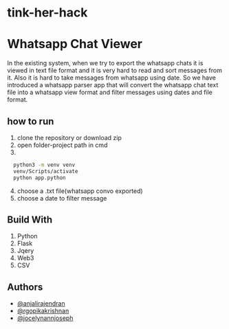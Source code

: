 # tink-her-hack

# Whatsapp Chat Viewer

In the existing system, when we try to export the whatsapp chats it is viewed in text file format and it is very hard to read and sort messages from it. Also it is hard to take messages from whatsapp using date. So we have introduced a whatsapp parser app that will convert the whatsapp chat text file into a whatsapp view format and filter messages using dates and file format.



## how to run
1. clone the repository or download zip
2. open folder-project path in cmd
3. 
```bash
  python3 -m venv venv
  venv/Scripts/activate
  python app.python
```
4. choose a .txt file(whatsapp convo exported)
5. choose a date to filter message

## Build With
1. Python 
2. Flask
3. Jqery
4. Web3
5. CSV
## Authors

- [@anjalirajendran](.)
- [@rgopikakrishnan](.)
- [@jocelynannjoseph](.)


